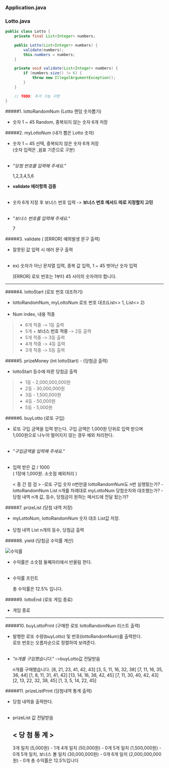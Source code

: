 ### Application.java


### Lotto.java
```java
public class Lotto {
    private final List<Integer> numbers;

    public Lotto(List<Integer> numbers) {
        validate(numbers);
        this.numbers = numbers;
    }

    private void validate(List<Integer> numbers) {
        if (numbers.size() != 6) {
            throw new IllegalArgumentException();
        }
    }

    // TODO: 추가 기능 구현
}
```
	
#####1. lottoRandomNum (Lotto 랜덤 숫자뽑기)
	   
+ 숫자 1 ~ 45 Random, 중복되지 않는 숫자 6개 저장
	
#####2. myLottoNum (내가 뽑은 Lotto 숫자)

+ 숫자 1 ~ 45 선택, 중복되지 않은 숫자 6개 저장
  <br/>(숫자 입력은 ,쉼표 기준으로 구분)
<br/><br/>
+ _"당첨 번호를 입력해 주세요."_ 
	
	1,2,3,4,5,6

+ **validate 에러항목 검증**
 <br/><br/>
+ 숫자 6개 지정 후 보너스 번호 입력 -> **보너스 번호 메서드 따로 지정할지 고민**
 <br/><br/>
+ _"보너스 번호를 입력해 주세요."_

	7

#####3. validate ( [ERROR] 예외발생 문구 출력)

+ 잘못된 값 입력 시 에러 문구 출력
<br/><br/>
+ ex) 숫자가 아닌 문자열 입력, 중복 값 입력, 1 ~ 45 벗어난 숫자 입력

	[ERROR] 로또 번호는 1부터 45 사이의 숫자여야 합니다.

---------------------------------------------------------------------------
#####4. lottoStart (로또 번호 대조하기)

+ lottoRandomNum, myLottoNum 로또 번호 대조(List<> 1, List<> 2)
<br/><br/>
+ Num index, 내용 적중

> - 6개 적중 -> 1등 출력
> - 5개 + **보너스 번호 적중** -> 2등 출력
> - 5개 적중 -> 3등 출력
> - 4개 적중 -> 4등 출력
> - 3개 적중 -> 5등 출력

#####5. prizeMoney (int lottoStart) - (당첨금 출력)

+ lottoStart 등수에 따른 당첨금 출력

> - 1등 - 2,000,000,000원
> - 2등 - 30,000,000원
> - 3등 - 1,500,000원
> - 4등 - 50,000원
> - 5등 - 5,000원

#####6. buyLotto (로또 구입)

+ 로또 구입 금액을 입력 받는다. 구입 금액은 1,000원 단위로 입력 받으며<br/> 
1,000원으로 나누어 떨어지지 않는 경우 예외 처리한다.
<br/><br/>
+ _"구입금액을 입력해 주세요."_
<br/><br/>
+ 입력 받은 값 / 1000 
<br/>( 1장에 1,000원. 소숫점 예외처리 )
	
	< 중 간 점 검 >
	-로또 구입 숫자 n번만큼 lottoRandomNum도 n번 실행됬는가?
	-lottoRandomNum  List n개를 차례대로 myLottoNum 당첨숫자와 대조했는가?
	-당첨 내역 n개 값, 등수, 당첨금이 원하는 메서드에 전달 됬는가?

#####7. prizeList (당첨 내역 저장)

+ myLottoNum, lottoRandomNum 숫자 대조 List값 저장.
<br/><br/>
+ 당첨 내역 List n개의 등수, 당첨금 출력

#####8. yield (당첨금 수익률 계산)

![수익률](https://user-images.githubusercontent.com/106413731/201090898-3dfb018e-9df5-4fd3-a0fc-57a0b5d5fcb9.jpg)

+ 수익률은 소숫점 둘째자리에서 반올림 한다.
<br/><br/>
+ 수익률 프린트

	총 수익률은 12.5% 입니다.

#####9. lottoEnd (로또 게임 종료)

+ 게임 종료

---------------------------------------------------------------------

#####10. buyLottoPrint (구매한 로또 lottoRandomNum 리스트 출력)

+ 발행한 로또 수량(buyLotto) 및 번호(lottoRandomNum)를 출력한다.<br/> 
로또 번호는 오름차순으로 정렬하여 보여준다.
<br/><br/>
+ _"n개를 구입했습니다."_  ->buyLotto값 전달받음
	
	n개를 구매했습니다.
	[8, 21, 23, 41, 42, 43] 
	[3, 5, 11, 16, 32, 38] 
	[7, 11, 16, 35, 36, 44] 
	[1, 8, 11, 31, 41, 42] 
	[13, 14, 16, 38, 42, 45] 
	[7, 11, 30, 40, 42, 43] 
	[2, 13, 22, 32, 38, 45] 
	[1, 3, 5, 14, 22, 45]

#####11. prizeListPrint (당첨내역 통계 출력)

+ 당첨 내역을 출력한다.
<br/><br/>
+ prizeList 값 전달받음

	< 당 첨  통 계 >
	---
	3개 일치 (5,000원) - 1개
	4개 일치 (50,000원) - 0개
	5개 일치 (1,500,000원) - 0개
	5개 일치, 보너스 볼 일치 (30,000,000원) - 0개
	6개 일치 (2,000,000,000원) - 0개
	총 수익률은 12.5%입니다

